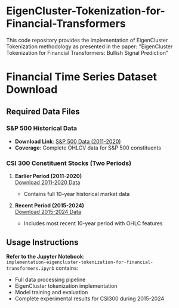 # EigenCluster-Tokenization-for-Financial-Transformers
This code repository provides the implementation of EigenCluster Tokenization methodology as presented in the paper:    "EigenCluster Tokenization for Financial Transformers: Bullish Signal Prediction"
# Financial Time Series Dataset Download

## Required Data Files

### S&P 500 Historical Data
- **Download Link**: [S&P 500 Data (2011-2020)](https://drive.google.com/file/d/1TnuXev5P4KGMOwI9NdLqr0ertJb7AoSl/view?usp=drive_link)
- **Coverage**: Complete OHLCV data for S&P 500 constituents

### CSI 300 Constituent Stocks (Two Periods)

1. **Earlier Period (2011-2020)**  
   [Download 2011-2020 Data](https://drive.google.com/file/d/1sfgJChGH38iDUnOr1XwQE_8U3BjcoAvE/view?usp=share_link)  
   - Contains full 10-year historical market data

2. **Recent Period (2015-2024)**  
   [Download 2015-2024 Data](https://drive.google.com/file/d/1yOPoeszEO88jrs17i-U1zEP12iMOwn6b/view?usp=sharing)  
   - Includes most recent 10-year period with OHLC features

## Usage Instructions

**Refer to the Jupyter Notebook**:  
   `implementation-eigencluster-tokenization-for-financial-transformers.ipynb` contains:
   - Full data processing pipeline
   - EigenCluster tokenization implementation
   - Model training and evaluation
   - Complete experimental results for CSI300 during 2015-2024
